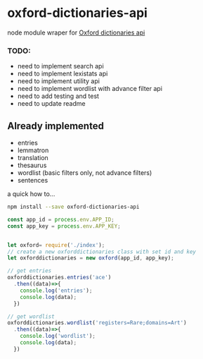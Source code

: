# oxford-dictionaries-api
node module wraper for [Oxford dictionaries api](https://developer.oxforddictionaries.com)

### TODO:
- need to implement search api
- need to implement lexistats api
- need to implement utility api
- need to implement wordlist with advance filter api
- need to add testing and test
- need to update readme

## Already implemented
- entries
- lemmatron
- translation
- thesaurus
- wordlist (basic filters only, not advance filters)
- sentences

a quick how to...
```bash
npm install --save oxford-dictionaries-api
```

```javascript
const app_id = process.env.APP_ID;
const app_key = process.env.APP_KEY;


let oxford= require('./index');
// create a new oxforddictionaries class with set id and key
let oxforddictionaries = new oxford(app_id, app_key);

// get entries
oxforddictionaries.entries('ace')
  .then((data)=>{
    console.log('entries');
    console.log(data);
  })

// get wordlist
oxforddictionaries.wordlist('registers=Rare;domains=Art')
  .then((data)=>{
    console.log('wordlist');
    console.log(data);
  })
```
